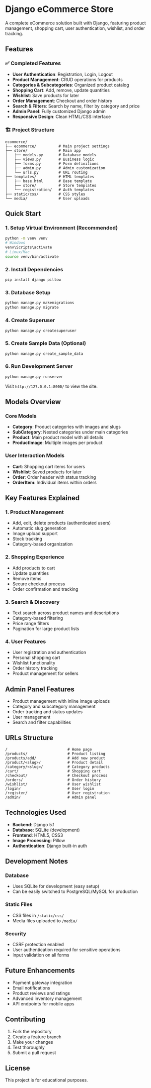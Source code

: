 # Django eCommerce Store

A complete eCommerce solution built with Django, featuring product management, shopping cart, user authentication, wishlist, and order tracking.

## Features

### ✅ Completed Features
- **User Authentication**: Registration, Login, Logout
- **Product Management**: CRUD operations for products
- **Categories & Subcategories**: Organized product catalog
- **Shopping Cart**: Add, remove, update quantities
- **Wishlist**: Save products for later
- **Order Management**: Checkout and order history
- **Search & Filters**: Search by name, filter by category and price
- **Admin Panel**: Fully customized Django admin
- **Responsive Design**: Clean HTML/CSS interface

### 🏗️ Project Structure
```
ecommerce/
├── ecommerce/          # Main project settings
├── store/              # Main app
│   ├── models.py       # Database models
│   ├── views.py        # Business logic
│   ├── forms.py        # Form definitions
│   ├── admin.py        # Admin customization
│   └── urls.py         # URL routing
├── templates/          # HTML templates
│   ├── base.html       # Base template
│   ├── store/          # Store templates
│   └── registration/   # Auth templates
├── static/css/         # CSS styles
└── media/              # User uploads
```

## Quick Start

### 1. Setup Virtual Environment (Recommended)
```bash
python -m venv venv
# Windows
venv\Scripts\activate
# Linux/Mac
source venv/bin/activate
```

### 2. Install Dependencies
```bash
pip install django pillow
```

### 3. Database Setup
```bash
python manage.py makemigrations
python manage.py migrate
```

### 4. Create Superuser
```bash
python manage.py createsuperuser
```

### 5. Create Sample Data (Optional)
```bash
python manage.py create_sample_data
```

### 6. Run Development Server
```bash
python manage.py runserver
```

Visit `http://127.0.0.1:8000/` to view the site.

## Models Overview

### Core Models
- **Category**: Product categories with images and slugs
- **SubCategory**: Nested categories under main categories
- **Product**: Main product model with all details
- **ProductImage**: Multiple images per product

### User Interaction Models
- **Cart**: Shopping cart items for users
- **Wishlist**: Saved products for later
- **Order**: Order header with status tracking
- **OrderItem**: Individual items within orders

## Key Features Explained

### 1. Product Management
- Add, edit, delete products (authenticated users)
- Automatic slug generation
- Image upload support
- Stock tracking
- Category-based organization

### 2. Shopping Experience
- Add products to cart
- Update quantities
- Remove items
- Secure checkout process
- Order confirmation and tracking

### 3. Search & Discovery
- Text search across product names and descriptions
- Category-based filtering
- Price range filters
- Pagination for large product lists

### 4. User Features
- User registration and authentication
- Personal shopping cart
- Wishlist functionality
- Order history tracking
- Product management for sellers

## Admin Panel Features
- Product management with inline image uploads
- Category and subcategory management
- Order tracking and status updates
- User management
- Search and filter capabilities

## URLs Structure
```
/                           # Home page
/products/                  # Product listing
/products/add/              # Add new product
/product/<slug>/            # Product detail
/category/<slug>/           # Category products
/cart/                      # Shopping cart
/checkout/                  # Checkout process
/orders/                    # Order history
/wishlist/                  # User wishlist
/login/                     # User login
/register/                  # User registration
/admin/                     # Admin panel
```

## Technologies Used
- **Backend**: Django 5.1
- **Database**: SQLite (development)
- **Frontend**: HTML5, CSS3
- **Image Processing**: Pillow
- **Authentication**: Django built-in auth

## Development Notes

### Database
- Uses SQLite for development (easy setup)
- Can be easily switched to PostgreSQL/MySQL for production

### Static Files
- CSS files in `/static/css/`
- Media files uploaded to `/media/`

### Security
- CSRF protection enabled
- User authentication required for sensitive operations
- Input validation on all forms

## Future Enhancements
- Payment gateway integration
- Email notifications
- Product reviews and ratings
- Advanced inventory management
- API endpoints for mobile apps

## Contributing
1. Fork the repository
2. Create a feature branch
3. Make your changes
4. Test thoroughly
5. Submit a pull request

## License
This project is for educational purposes.
